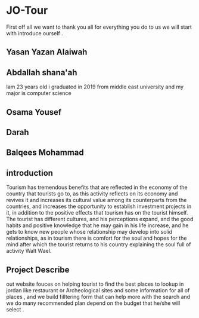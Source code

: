 # JO-Tour

First off all we want to thank you all for everything you do to us 
we will start with introduce ourself .
## Yasan Yazan Alaiwah 

## Abdallah shana'ah
 Iam 23 years old i graduated in 2019 from middle east university and my major is computer science 
## Osama Yousef 

## Darah

## Balqees Mohammad




 ## introduction

Tourism has tremendous benefits that are reflected in the economy of the country that tourists go to, as this activity reflects on its economy and revives it and increases its cultural value among its counterparts from the countries, and increases the opportunity to establish investment projects in it, in addition to the positive effects that tourism has on the tourist himself. The tourist has different cultures, and his perceptions expand, and the good habits and positive knowledge that he may gain in his life increase, and he gets to know new people whose relationship may develop into solid relationships, as in tourism there is comfort for the soul and hopes for the mind after which the tourist returns to his country explaining the soul full of activity Walt Wael.





## Project Describe

out website fouces on helping tourist to find the best places to lookup in jordan like restaurant or Archeological sites and some information for all of places , and we build filltering form that can help more with the search and we do many recommended plan depend on the budget that he/she will select .
 


 